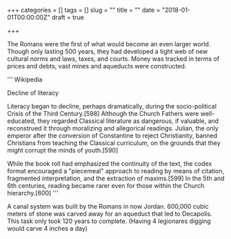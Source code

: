 +++
categories = []
tags = []
slug = ""
title = ""
date = "2018-01-01T00:00:00Z"
draft = true

+++

The Romans were the first of what would become an even larger world. Though only lasting 500 years, they had developed a tight web of new cultural norms and laws, taxes, and courts. Money was tracked in terms of prices and debts, vast mines and aqueducts were constructed.

''' Wikipedia

Decline of literacy

Literacy began to decline, perhaps dramatically, during the socio-political Crisis of the Third Century.[598] Although the Church Fathers were well-educated, they regarded Classical literature as dangerous, if valuable, and reconstrued it through moralizing and allegorical readings. Julian, the only emperor after the conversion of Constantine to reject Christianity, banned Christians from teaching the Classical curriculum, on the grounds that they might corrupt the minds of youth.[590]

While the book roll had emphasized the continuity of the text, the codex format encouraged a "piecemeal" approach to reading by means of citation, fragmented interpretation, and the extraction of maxims.[599] In the 5th and 6th centuries, reading became rarer even for those within the Church hierarchy.[600]
'''

A canal system was built by the Romans in now Jordan. 600,000 cubic meters of stone was carved away for an aqueduct that led to Decapolis. This task only took 120 years to complete. (Having 4 legionares digging would carve 4 inches a day)
